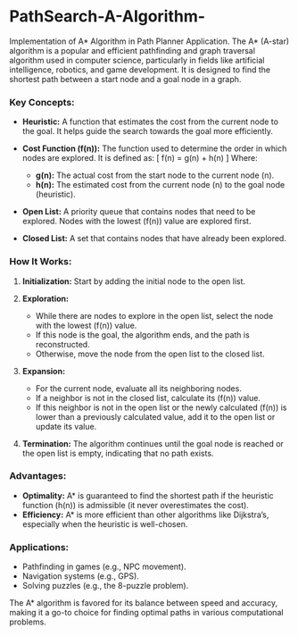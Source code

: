 # PathSearch-A-Algorithm-
Implementation of A* Algorithm in Path Planner Application.
The A* (A-star) algorithm is a popular and efficient pathfinding and graph traversal algorithm used in computer science, particularly in fields like artificial intelligence, robotics, and game development. It is designed to find the shortest path between a start node and a goal node in a graph.

### **Key Concepts:**

- **Heuristic:** A function that estimates the cost from the current node to the goal. It helps guide the search towards the goal more efficiently.
  
- **Cost Function (f(n)):** The function used to determine the order in which nodes are explored. It is defined as:
  \[
  f(n) = g(n) + h(n)
  \]
  Where:
  - **g(n):** The actual cost from the start node to the current node \(n\).
  - **h(n):** The estimated cost from the current node \(n\) to the goal node (heuristic).

- **Open List:** A priority queue that contains nodes that need to be explored. Nodes with the lowest \(f(n)\) value are explored first.

- **Closed List:** A set that contains nodes that have already been explored.

### **How It Works:**

1. **Initialization:** Start by adding the initial node to the open list.

2. **Exploration:**
   - While there are nodes to explore in the open list, select the node with the lowest \(f(n)\) value.
   - If this node is the goal, the algorithm ends, and the path is reconstructed.
   - Otherwise, move the node from the open list to the closed list.

3. **Expansion:**
   - For the current node, evaluate all its neighboring nodes.
   - If a neighbor is not in the closed list, calculate its \(f(n)\) value.
   - If this neighbor is not in the open list or the newly calculated \(f(n)\) is lower than a previously calculated value, add it to the open list or update its value.

4. **Termination:** The algorithm continues until the goal node is reached or the open list is empty, indicating that no path exists.

### **Advantages:**
- **Optimality:** A* is guaranteed to find the shortest path if the heuristic function \(h(n)\) is admissible (it never overestimates the cost).
- **Efficiency:** A* is more efficient than other algorithms like Dijkstra’s, especially when the heuristic is well-chosen.

### **Applications:**
- Pathfinding in games (e.g., NPC movement).
- Navigation systems (e.g., GPS).
- Solving puzzles (e.g., the 8-puzzle problem).

The A* algorithm is favored for its balance between speed and accuracy, making it a go-to choice for finding optimal paths in various computational problems.
